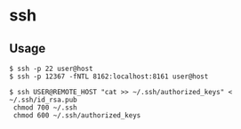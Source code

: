 # ssh

## Usage

    $ ssh -p 22 user@host
    $ ssh -p 12367 -fNTL 8162:localhost:8161 user@host

    $ ssh USER@REMOTE_HOST "cat >> ~/.ssh/authorized_keys" < ~/.ssh/id_rsa.pub
     chmod 700 ~/.ssh
     chmod 600 ~/.ssh/authorized_keys
